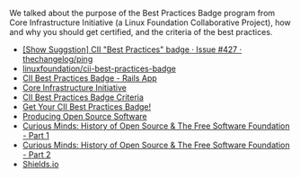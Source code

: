 We talked about the purpose of the Best Practices Badge program from Core Infrastructure Initiative (a Linux Foundation Collaborative Project), how and why you should get certified, and the criteria of the best practices.

* [[Show Suggstion] CII "Best Practices" badge · Issue #427 · thechangelog/ping](https://github.com/thechangelog/ping/issues/427)
* [linuxfoundation/cii-best-practices-badge](https://github.com/linuxfoundation/cii-best-practices-badge)
* [CII Best Practices Badge - Rails App](https://bestpractices.coreinfrastructure.org/)
* [Core Infrastructure Initiative](https://www.coreinfrastructure.org/)
* [CII Best Practices Badge Criteria](https://github.com/linuxfoundation/cii-best-practices-badge/blob/master/doc/criteria.md)
* [Get Your CII Best Practices Badge!](http://www.dwheeler.com/blog/2016/05/04/#get-your-badge)
* [Producing Open Source Software](http://producingoss.com/)
* [Curious Minds: History of Open Source & The Free Software Foundation - Part 1](http://www.cmpod.net/history_of_open_source_pt1/)
* [Curious Minds: History of Open Source & The Free Software Foundation - Part 2](http://www.cmpod.net/history-open-source-free-software-pt-2-w-special-guests-richard-stallman-tim-oreilly/)
* [Shields.io](http://shields.io/)